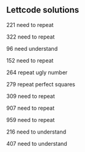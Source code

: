 ## Lettcode solutions

221 need to repeat 

322 need to repeat

96 need understand

152 need to repeat

264 repeat ugly number

279 repeat perfect squares

309 need to repeat

907 need to repeat

959 need to repeat

216 need to understand

407 need to understand